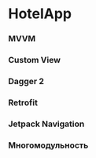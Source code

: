 # HotelApp
### MVVM
### Custom View
### Dagger 2
### Retrofit
### Jetpack Navigation
### Многомодульность
